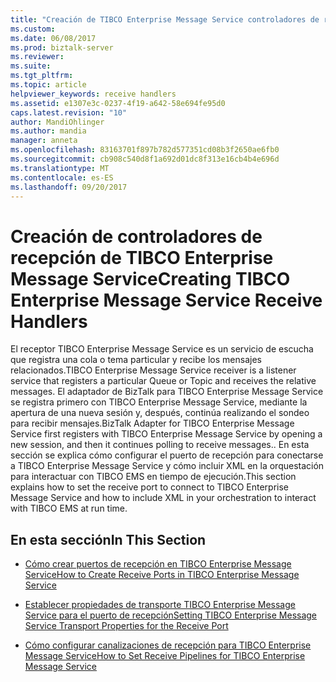 ```yaml
---
title: "Creación de TIBCO Enterprise Message Service controladores de recepción | Documentos de Microsoft"
ms.custom: 
ms.date: 06/08/2017
ms.prod: biztalk-server
ms.reviewer: 
ms.suite: 
ms.tgt_pltfrm: 
ms.topic: article
helpviewer_keywords: receive handlers
ms.assetid: e1307e3c-0237-4f19-a642-58e694fe95d0
caps.latest.revision: "10"
author: MandiOhlinger
ms.author: mandia
manager: anneta
ms.openlocfilehash: 83163701f897b782d577351cd08b3f2650ae6fb0
ms.sourcegitcommit: cb908c540d8f1a692d01dc8f313e16cb4b4e696d
ms.translationtype: MT
ms.contentlocale: es-ES
ms.lasthandoff: 09/20/2017
---
```

# <a name="creating-tibco-enterprise-message-service-receive-handlers"></a><span data-ttu-id="6bdc2-102">Creación de controladores de recepción de TIBCO Enterprise Message Service</span><span class="sxs-lookup"><span data-stu-id="6bdc2-102">Creating TIBCO Enterprise Message Service Receive Handlers</span></span>
<span data-ttu-id="6bdc2-103">El receptor TIBCO Enterprise Message Service es un servicio de escucha que registra una cola o tema particular y recibe los mensajes relacionados.</span><span class="sxs-lookup"><span data-stu-id="6bdc2-103">TIBCO Enterprise Message Service receiver is a listener service that registers a particular Queue or Topic and receives the relative messages.</span></span> <span data-ttu-id="6bdc2-104">El adaptador de BizTalk para TIBCO Enterprise Message Service se registra primero con TIBCO Enterprise Message Service, mediante la apertura de una nueva sesión y, después, continúa realizando el sondeo para recibir mensajes.</span><span class="sxs-lookup"><span data-stu-id="6bdc2-104">BizTalk Adapter for TIBCO Enterprise Message Service first registers with TIBCO Enterprise Message Service by opening a new session, and then it continues polling to receive messages..</span></span> <span data-ttu-id="6bdc2-105">En esta sección se explica cómo configurar el puerto de recepción para conectarse a TIBCO Enterprise Message Service y cómo incluir XML en la orquestación para interactuar con TIBCO EMS en tiempo de ejecución.</span><span class="sxs-lookup"><span data-stu-id="6bdc2-105">This section explains how to set the receive port to connect to TIBCO Enterprise Message Service and how to include XML in your orchestration to interact with TIBCO EMS at run time.</span></span>  
  
## <a name="in-this-section"></a><span data-ttu-id="6bdc2-106">En esta sección</span><span class="sxs-lookup"><span data-stu-id="6bdc2-106">In This Section</span></span>  
  
-   [<span data-ttu-id="6bdc2-107">Cómo crear puertos de recepción en TIBCO Enterprise Message Service</span><span class="sxs-lookup"><span data-stu-id="6bdc2-107">How to Create Receive Ports in TIBCO Enterprise Message Service</span></span>](../core/how-to-create-receive-ports-in-tibco-enterprise-message-service.md)  
  
-   [<span data-ttu-id="6bdc2-108">Establecer propiedades de transporte TIBCO Enterprise Message Service para el puerto de recepción</span><span class="sxs-lookup"><span data-stu-id="6bdc2-108">Setting TIBCO Enterprise Message Service Transport Properties for the Receive Port</span></span>](../core/set-tibco-enterprise-message-service-transport-properties-for-the-receive-port.md)  
  
-   [<span data-ttu-id="6bdc2-109">Cómo configurar canalizaciones de recepción para TIBCO Enterprise Message Service</span><span class="sxs-lookup"><span data-stu-id="6bdc2-109">How to Set Receive Pipelines for TIBCO Enterprise Message Service</span></span>](../core/how-to-set-receive-pipelines-for-tibco-enterprise-message-service.md)